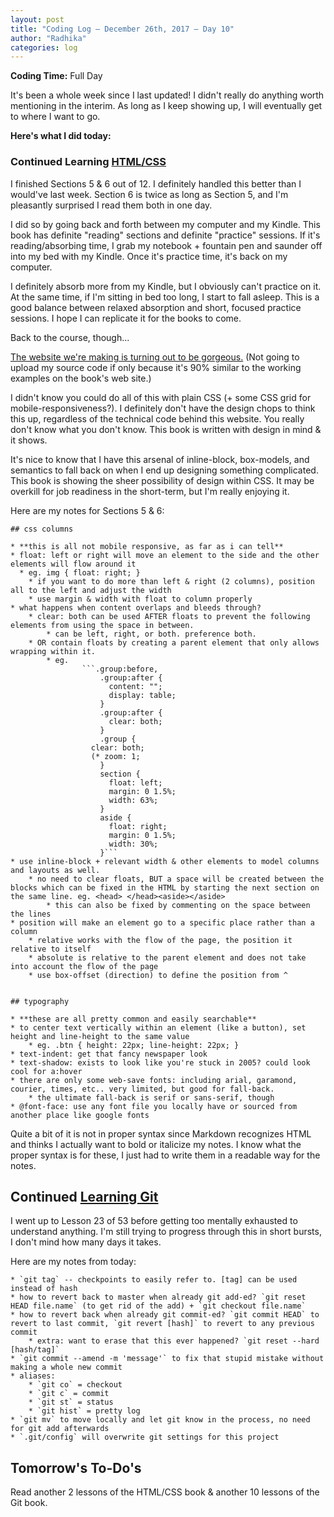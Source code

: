 ```yaml
---
layout: post
title: "Coding Log — December 26th, 2017 — Day 10"
author: "Radhika"
categories: log
---
```


**Coding Time:** Full Day

It's been a whole week since I last updated! I didn't really do anything worth mentioning in the interim. As long as I keep showing up, I will eventually get to where I want to go.

**Here's what I did today:**

### Continued Learning [HTML/CSS](https://learn.shayhowe.com/html-css/)

I finished Sections 5 & 6 out of 12. I definitely handled this better than I would've last week. Section 6 is twice as long as Section 5, and I'm pleasantly surprised I read them both in one day.

I did so by going back and forth between my computer and my Kindle. This book has definite "reading" sections and definite "practice" sessions. If it's reading/absorbing time, I grab my notebook + fountain pen and saunder off into my bed with my Kindle. Once it's practice time, it's back on my computer.

I definitely absorb more from my Kindle, but I obviously can't practice on it. At the same time, if I'm sitting in bed too long, I start to fall asleep. This is a good balance between relaxed absorption and short, focused practice sessions. I hope I can replicate it for the books to come.

Back to the course, though...

[The website we're making is turning out to be gorgeous.](https://learn.shayhowe.com/practice/working-with-typography/index.html) (Not going to upload my source code if only because it's 90% similar to the working examples on the book's web site.)

I didn't know you could do all of this with plain CSS (+ some CSS grid for mobile-responsiveness?). I definitely don't have the design chops to think this up, regardless of the technical code behind this website. You really don't know what you don't know. This book is written with design in mind & it shows.

It's nice to know that I have this arsenal of inline-block, box-models, and semantics to fall back on when I end up designing something complicated. This book is showing the sheer possibility of design within CSS. It may be overkill for job readiness in the short-term, but I'm really enjoying it.

Here are my notes for Sections 5 & 6:

```
## css columns

* **this is all not mobile responsive, as far as i can tell**
* float: left or right will move an element to the side and the other elements will flow around it
  * eg. img { float: right; } 
	* if you want to do more than left & right (2 columns), position all to the left and adjust the width
	* use margin & width with float to column properly
* what happens when content overlaps and bleeds through?
	* clear: both can be used AFTER floats to prevent the following elements from using the space in between.
		* can be left, right, or both. preference both.
	* OR contain floats by creating a parent element that only allows wrapping within it. 
		* eg. 
				```.group:before,
					.group:after {
					  content: "";
					  display: table;
					}
					.group:after {
					  clear: both;
					}
					.group {
				  clear: both;
				  (* zoom: 1;
					}
					section {
					  float: left;
					  margin: 0 1.5%;
					  width: 63%;
					}
					aside {
					  float: right;
					  margin: 0 1.5%;
					  width: 30%;
					}```
* use inline-block + relevant width & other elements to model columns and layouts as well.
	* no need to clear floats, BUT a space will be created between the blocks which can be fixed in the HTML by starting the next section on the same line. eg. <head> </head><aside></aside>
		* this can also be fixed by commenting on the space between the lines
* position will make an element go to a specific place rather than a column
	* relative works with the flow of the page, the position it relative to itself
	* absolute is relative to the parent element and does not take into account the flow of the page
	* use box-offset (direction) to define the position from ^


## typography

* **these are all pretty common and easily searchable**
* to center text vertically within an element (like a button), set height and line-height to the same value
	* eg. .btn { height: 22px; line-height: 22px; }
* text-indent: get that fancy newspaper look
* text-shadow: exists to look like you're stuck in 2005? could look cool for a:hover
* there are only some web-save fonts: including arial, garamond, courier, times, etc.. very limited, but good for fall-back.
	* the ultimate fall-back is serif or sans-serif, though
* @font-face: use any font file you locally have or sourced from another place like google fonts
```

Quite a bit of it is not in proper syntax since Markdown recognizes HTML and thinks I actually want to bold or italicize my notes. I know what the proper syntax is for these, I just had to write them in a readable way for the notes.

## Continued [Learning Git](http://gitimmersion.com)

I went up to Lesson 23 of 53 before getting too mentally exhausted to understand anything. I'm still trying to progress through this in short bursts, I don't mind how many days it takes.

Here are my notes from today:

```
* `git tag` -- checkpoints to easily refer to. [tag] can be used instead of hash
* how to revert back to master when already git add-ed? `git reset HEAD file.name` (to get rid of the add) + `git checkout file.name`
* how to revert back when already git commit-ed? `git commit HEAD` to revert to last commit, `git revert [hash]` to revert to any previous commit
	* extra: want to erase that this ever happened? `git reset --hard [hash/tag]`
* `git commit --amend -m 'message'` to fix that stupid mistake without making a whole new commit
* aliases:
	* `git co` = checkout
	* `git c` = commit
	* `git st` = status
	* `git hist` = pretty log
* `git mv` to move locally and let git know in the process, no need for git add afterwards
* `.git/config` will overwrite git settings for this project
```

## Tomorrow's To-Do's

Read another 2 lessons of the HTML/CSS book & another 10 lessons of the Git book.
